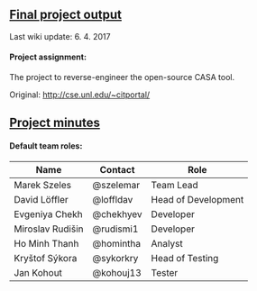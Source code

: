 ## **[Final project output](Final)**
Last wiki update: 6. 4. 2017

#### **Project assignment:**
The project to reverse-engineer the open-source CASA tool.

Original:
http://cse.unl.edu/~citportal/

## **[Project minutes](Minutes)**

#### **Default team roles:**

|Name| Contact | Role|
| -------- | -------- | -------- |
|Marek Szeles| @szelemar |Team Lead|
|David Löffler| @loffldav |Head of Development|
|Evgeniya Chekh| @chekhyev |Developer|
|Miroslav Rudišin| @rudismi1 |Developer|
|Ho Minh Thanh| @homintha |Analyst|
|Kryštof Sýkora| @sykorkry |Head of Testing|
|Jan Kohout| @kohouj13 |Tester|


